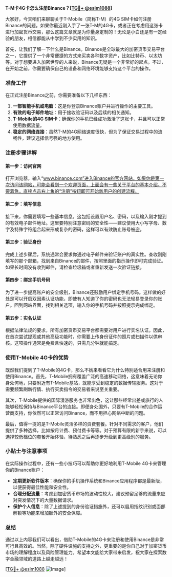 **T-M卡4G卡怎么注册Binance？[[TG💪+ @esim1088](https://t.me/s/esim1088)]**

大家好，今天咱们来聊聊关于T-Mobile（简称T-M）的4G SIM卡如何注册Binance的问题。如果你最近刚入手了一张T-M的4G卡，或者正在考虑用这张卡进行加密货币交易，那么这篇文章就是为你量身定制的！无论是小白还是有一定经验的朋友，相信都能从中学到不少实用的知识。

首先，让我们了解一下什么是Binance。Binance是全球最大的加密货币交易平台之一，它提供了一个非常便捷的方式来买卖各种数字资产，比如比特币、以太坊等。对于想要进入加密世界的人来说，Binance无疑是一个非常好的起点。不过，在开始之前，你需要确保自己的设备和网络环境能够支持这个平台的操作。

### 准备工作

在正式注册Binance之前，你需要准备以下几样东西：

1. **一部智能手机或电脑**：这是你登录Binance账户并进行操作的主要工具。
2. **有效的电子邮件地址**：用于接收验证码以及后续的相关通知。
3. **T-Mobile的4G SIM卡**：确保你的手机已经成功激活了这张卡，并且可以正常使用数据流量。
4. **稳定的网络连接**：虽然T-M的4G网络速度很快，但为了保证交易过程中的流畅性，建议选择信号强的地方使用。

### 注册步骤详解

#### 第一步：访问官网

打开浏览器，输入“www.binance.com”进入Binance的官方网站。如果你是第一次访问该网站，可能会看到一个欢迎页面，上面会有一些关于平台的基本介绍。不要着急，直接点击右上角的“注册”按钮即可开始新用户的创建流程。

#### 第二步：填写信息

接下来，你需要填写一些基本信息。这包括设置用户名、密码，以及输入刚才提到的有效电子邮件地址。这里要特别注意密码的安全性——建议使用大小写字母、数字及特殊字符组合起来形成复杂的密码，这样可以有效防止账号被盗。

#### 第三步：验证身份

完成上述步骤后，系统通常会要求你通过电子邮件来验证账户的真实性。查收刚刚填写的那个邮箱，找到来自Binance的邮件，按照里面的指示操作即可完成验证。如果长时间没有收到邮件，请检查垃圾箱或者重新发送一次验证链接。

#### 第四步：绑定手机号码

为了进一步提高账户的安全级别，Binance还鼓励用户绑定手机号码。这样做的好处是可以开启双因素认证功能，即使有人知道了你的密码也无法轻易登录你的账户。回到网站界面，找到相关选项，输入你的手机号码并按照提示完成绑定。

#### 第五步：实名认证

根据法律法规的要求，所有加密货币交易平台都需要对用户进行实名认证。因此，在首次尝试提现或其他高级功能时，你需要上传身份证件的照片或扫描件以供审核。这项操作通常是免费且快速的，只需几分钟就能搞定。

### 使用T-Mobile 4G卡的优势

既然我们提到了T-Mobile的4G卡，那么不妨来看看它为什么特别适合用来注册和使用Binance。首先，T-Mobile拥有覆盖广泛的高速移动网络，这意味着无论你身处何地，只要附近有T-Mobile基站，就能享受到稳定的数据传输服务。这对于需要频繁刷新行情、执行买卖指令的交易者来说至关重要。

其次，T-Mobile提供的国际漫游服务也非常出色，这让那些经常出差或旅行的人能够轻松保持与Binance平台的连接。即便身处国外，只要有T-Mobile的合作运营商支持，你依然可以正常访问Binance，而不用担心网络中断的问题。

最后，值得一提的是T-Mobile灵活多样的资费套餐。针对不同需求的客户，他们提供了多种选择，比如按月计费、预付费卡等等。对于预算有限的新手来说，可以选择较低档位的套餐开始体验，待熟悉之后再逐步升级到更高级别的服务。

### 小贴士与注意事项

在实际操作过程中，还有一些小技巧可以帮助你更好地利用T-Mobile 4G卡来管理你的Binance账户：

- **定期更新软件版本**：确保你的手机操作系统和Binance应用程序都是最新版，以便获得最佳性能和安全性。
- **合理分配流量**：考虑到加密货币市场的波动性较大，建议预留足够的流量来应对突发情况下的大量数据请求。
- **保护个人信息**：除了上述提到的身份验证措施外，还可以启用指纹识别或面部解锁等功能来增加额外的安全保障。

### 总结

通过以上内容我们可以看出，借助T-Mobile的4G卡来注册和使用Binance是非常可行且高效的。当然，除了硬件设施的支持之外，更重要的是你自己对于加密货币市场的理解程度以及风险管理能力。希望本文能给大家带来启发，祝大家在探索数字金融领域的道路上越走越远！

[[TG💪+ @esim1088](https://t.me/s/esim1088) ![Image](https://i.postimg.cc/4NQfJmqS/Snipaste-2025-05-13-00-14-12.png)]